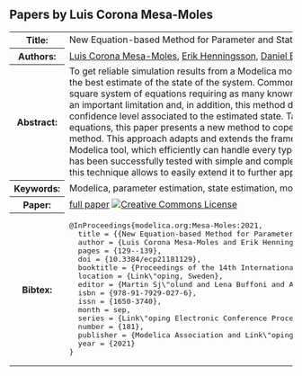 ## Papers by Luis Corona Mesa-Moles
<table><tr><th>Title:</th>
<td>New Equation-based Method for Parameter and State Estimation</td>
</tr>
<tr><th>Authors:</th>
<td>
<a href="/proceedings/authors/LuisCoronaMesa-Moles">Luis Corona Mesa-Moles</a>, <a href="/proceedings/authors/ErikHenningsson">Erik Henningsson</a>, <a href="/proceedings/authors/DanielBouskela">Daniel Bouskela</a>, <a href="/proceedings/authors/AudreyJardin">Audrey Jardin</a> and <a href="/proceedings/authors/HansOlsson">Hans Olsson</a></td>
</tr>
<tr><th>Abstract:</th>
<td>To get reliable simulation results from a Modelica model it is important to parametrize and initialize the model using the best estimate of the state of the system. Commonly, this state estimation is done by inverse calculation on a square system of equations requiring as many known values as states to be computed. In practice this constraint is an important limitation and, in addition, this method does not provide any information on the uncertainties or confidence level associated to the estimated state.
Taking advantage of the mathematical formulation of Modelica equations, this paper presents a new method to cope with the difficulties associated to the inverse calculation method. This approach adapts and extends the framework of data assimilation to provide a fully-integrated Modelica tool, which efficiently can handle every type of state estimation problem for static models. This method has been successfully tested with simple and complex Modelica models. Finally, the Modelica implementation of this technique allows to easily extend it to further applications.</td></tr>
<tr><th>Keywords:</th>
<td>Modelica, parameter estimation, state estimation, model, data assimilation</td></tr>
<tr><th>Paper:</th>
<td><a href="https://doi.org/10.3384/ecp21181129">full paper</a> <a rel="license" href="http://creativecommons.org/licenses/by/4.0/"><img alt="Creative Commons License" style="border-width:0" src="https://i.creativecommons.org/l/by/4.0/88x31.png" /></a></td>
</tr>
<tr><th>Bibtex:</th>
<td><pre>
@InProceedings{modelica.org:Mesa-Moles:2021,
  title = {{New Equation-based Method for Parameter and State Estimation}},
  author = {Luis Corona Mesa-Moles and Erik Henningsson and Daniel Bouskela and Audrey Jardin and Hans Olsson},
  pages = {129--139},
  doi = {10.3384/ecp21181129},
  booktitle = {Proceedings of the 14th International Modelica Conference},
  location = {Link\&quot;oping, Sweden},
  editor = {Martin Sj\&quot;olund and Lena Buffoni and Adrian Pop and Lennart Ochel},
  isbn = {978-91-7929-027-6},
  issn = {1650-3740},
  month = sep,
  series = {Link\&quot;oping Electronic Conference Proceedings},
  number = {181},
  publisher = {Modelica Association and Link\&quot;oping University Electronic Press},
  year = {2021}
}
</pre></td></tr>
</table><br>

